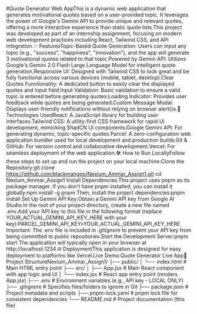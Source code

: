 #Quote Generator Web AppThis is a dynamic web application that generates motivational quotes based on a user-provided topic. It leverages the power of Google's Gemini API to provide unique and relevant quotes, offering a more interactive experience than static quote lists.This project was developed as part of an internship assignment, focusing on modern web development practices including React, Tailwind CSS, and API integration.✨ FeaturesTopic-Based Quote Generation: Users can input any topic (e.g., "success", "happiness", "innovation"), and the app will generate 3 motivational quotes related to that topic.Powered by Gemini API: Utilizes Google's Gemini 2.0 Flash Large Language Model for intelligent quote generation.Responsive UI: Designed with Tailwind CSS to look great and be fully functional across various devices (mobile, tablet, desktop).Clear Quotes Functionality: A dedicated button to easily clear the displayed quotes and input field.Input Validation: Basic validation to ensure a valid topic is entered before generating quotes.Loading Indicator: Provides user feedback while quotes are being generated.Custom Message Modal: Displays user-friendly notifications without relying on browser alert()s.🚀 Technologies UsedReact: A JavaScript library for building user interfaces.Tailwind CSS: A utility-first CSS framework for rapid UI development, mimicking ShadCN UI components.Google Gemini API: For generating dynamic, topic-specific quotes.Parcel: A zero-configuration web application bundler used for local development and production builds.Git & GitHub: For version control and collaborative development.Vercel: For seamless deployment of the web application.🛠️ How to Run LocallyFollow these steps to set up and run the project on your local machine:Clone the Repository:git clone https://github.com/blackmangoo/Nexium_Ammar_Assign1.git
cd Nexium_Ammar_Assign1
Install Dependencies:This project uses pnpm as its package manager. If you don't have pnpm installed, you can install it globally:npm install -g pnpm
Then, install the project dependencies:pnpm install
Set Up Gemini API Key:Obtain a Gemini API key from Google AI Studio.In the root of your project directory, create a new file named .env.Add your API key to this file in the following format (replace YOUR_ACTUAL_GEMINI_API_KEY_HERE with your key):PARCEL_GEMINI_API_KEY=YOUR_ACTUAL_GEMINI_API_KEY_HERE
Important: The .env file is included in .gitignore to prevent your API key from being committed to public repositories.Start the Development Server:pnpm start
The application will typically open in your browser at http://localhost:1234.🌐 DeploymentThis application is designed for easy deployment to platforms like Vercel.Live Demo:Quote Generator Live App📄 Project StructureNexium_Ammar_Assign1/
├── public/
│   └── index.html         # Main HTML entry point
├── src/
│   ├── App.jsx            # Main React component with app logic and UI
│   └── index.jsx          # React app entry point (renders App.jsx)
├── .env                   # Environment variables (e.g., API key - LOCAL ONLY)
├── .gitignore             # Specifies files/folders to ignore in Git
├── package.json           # Project metadata and scripts
├── pnpm-lock.yaml         # pnpm lock file for consistent dependencies
└── README.md              # Project documentation (this file)
